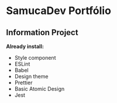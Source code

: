 # SamucaDev Portfólio 

## Information Project 

**Already install:**

- Style component
- ESLint
- Babel
- Design theme
- Prettier
- Basic Atomic Design 
- Jest 